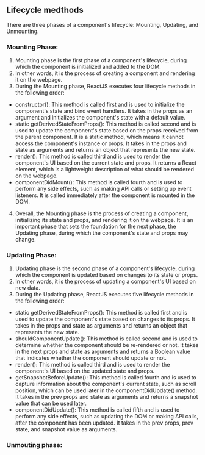 ## Lifecycle medthods
There are three phases of a component's lifecycle: Mounting, Updating, and Unmounting. 
### Mounting Phase: 
1.  Mounting phase is the first phase of a component's lifecycle, during which the component is initialized and added to the DOM.
2.  In other words, it is the process of creating a component and rendering it on the webpage.
3.  During the Mounting phase, ReactJS executes four lifecycle methods in the following order:
- constructor(): This method is called first and is used to initialize the component's state and bind event handlers. It takes in the props as an argument and initializes the component's state with a default value.
- static getDerivedStateFromProps(): This method is called second and is used to update the component's state based on the props received from the parent component. It is a static method, which means it cannot access the component's instance or props. It takes in the props and state as arguments and returns an object that represents the new state.
- render(): This method is called third and is used to render the component's UI based on the current state and props. It returns a React element, which is a lightweight description of what should be rendered on the webpage.
- componentDidMount(): This method is called fourth and is used to perform any side effects, such as making API calls or setting up event listeners. It is called immediately after the component is mounted in the DOM.
4. Overall, the Mounting phase is the process of creating a component, initializing its state and props, and rendering it on the webpage. It is an important phase that sets the foundation for the next phase, the Updating phase, during which the component's state and props may change.

### Updating Phase:
1. Updating phase is the second phase of a component's lifecycle, during which the component is updated based on changes to its state or props.
2. In other words, it is the process of updating a component's UI based on new data.
3. During the Updating phase, ReactJS executes five lifecycle methods in the following order:
- static getDerivedStateFromProps(): This method is called first and is used to update the component's state based on changes to its props. It takes in the props and state as arguments and returns an object that represents the new state.
- shouldComponentUpdate(): This method is called second and is used to determine whether the component should be re-rendered or not. It takes in the next props and state as arguments and returns a Boolean value that indicates whether the component should update or not.
- render(): This method is called third and is used to render the component's UI based on the updated state and props.
- getSnapshotBeforeUpdate(): This method is called fourth and is used to capture information about the component's current state, such as scroll position, which can be used later in the componentDidUpdate() method. It takes in the prev props and state as arguments and returns a snapshot value that can be used later.
- componentDidUpdate(): This method is called fifth and is used to perform any side effects, such as updating the DOM or making API calls, after the component has been updated. It takes in the prev props, prev state, and snapshot value as arguments.

### Unmouting phase:
